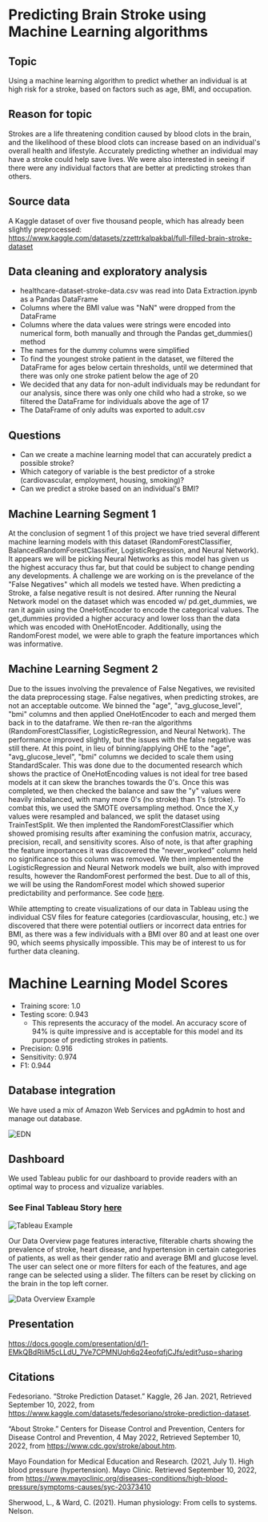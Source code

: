 # Predicting Brain Stroke using Machine Learning algorithms

## Topic

Using a machine learning algorithm to predict whether an individual is at high risk for a stroke, based on factors such as age, BMI, and occupation.

## Reason for topic

Strokes are a life threatening condition caused by blood clots in the brain, and the likelihood of these blood clots can increase based on an individual's overall health and lifestyle. Accurately predicting whether an individual may have a stroke could help save lives. We were also interested in seeing if there were any individual factors that are better at predicting strokes than others.

## Source data

A Kaggle dataset of over five thousand people, which has already been slightly preprocessed: https://www.kaggle.com/datasets/zzettrkalpakbal/full-filled-brain-stroke-dataset

## Data cleaning and exploratory analysis 

* healthcare-dataset-stroke-data.csv was read into Data Extraction.ipynb as a Pandas DataFrame
* Columns where the BMI value was "NaN" were dropped from the DataFrame
* Columns where the data values were strings were encoded into numerical form, both manually and through the Pandas get_dummies() method
* The names for the dummy columns were simplified
* To find the youngest stroke patient in the dataset, we filtered the DataFrame for ages below certain thresholds, until we determined that there was only one stroke patient below the age of 20
* We decided that any data for non-adult individuals may be redundant for our analysis, since there was only one child who had a stroke, so we filtered the DataFrame for individuals above the age of 17
* The DataFrame of only adults was exported to adult.csv

## Questions

* Can we create a machine learning model that can accurately predict a possible stroke?
* Which category of variable is the best predictor of a stroke (cardiovascular, employment, housing, smoking)?
* Can we predict a stroke based on an individual's BMI?

## Machine Learning Segment 1

At the conclusion of segment 1 of this project we have tried several different machine learning models with this dataset (RandomForestClassifier, BalancedRandomForestClassifier, LogisticRegression, and Neural Network). It appears we will be picking Neural Networks as this model has given us the highest accuracy thus far, but that could be subject to change pending any developments. A challenge we are working on is the prevelance of the "False Negatives" which all models we tested have. When predicting a Stroke, a false negative result is not desired. After running the Neural Network model on the dataset which was encoded w/ pd.get_dummies, we ran it again using the OneHotEncoder to encode the categorical values. The get_dummies provided a higher accuracy and lower loss than the data which was encoded with OneHotEncoder. Additionally, using the RandomForest model, we were able to graph the feature importances which was informative. 

## Machine Learning Segment 2

Due to the issues involving the prevalence of False Negatives, we revisited the data preprocessing stage. False negatives, when predicting strokes, are not an acceptable outcome. We binned the "age", "avg_glucose_level", "bmi" columns and then applied OneHotEncoder to each and merged them back in to the dataframe. We then re-ran the algorithms (RandomForestClassifier, LogisticRegression, and Neural Network). The performance improved slightly, but the issues with the false negative was still there. At this point, in lieu of binning/applying OHE to the "age", "avg_glucose_level", "bmi" columns we decided to scale them using StandardScaler. This was done due to the documented research which shows the practice of OneHotEncoding values is not ideal for tree based models at it can skew the branches towards the 0's. Once this was completed, we then checked the balance and saw the "y" values were heavily imbalanced, with many more 0's (no stroke) than 1's (stroke). To combat this, we used the SMOTE oversampling method. Once the X,y values were resampled and balanced, we split the dataset using TrainTestSplit. We then implented the RandomForestClassifier which showed promising results after examining the confusion matrix, accuracy, precision, recall, and sensitivity scores. Also of note, is that after graphing the feature importances it was discovered the "never_worked" column held no significance so this column was removed. We then implemented the LogisticRegression and Neural Network models we built, also with improved results, however the RandomForest performed the best. Due to all of this, we will be using the RandomForest model which showed superior predictability and performance. See code [here](./Machine_Learning_segment_2.ipynb).

While attempting to create visualizations of our data in Tableau using the individual CSV files for feature categories (cardiovascular, housing, etc.) we discovered that there were potential outliers or incorrect data entries for BMI, as there was a few individuals with a BMI over 80 and at least one over 90, which seems physically impossible. This may be of interest to us for further data cleaning.

# Machine Learning Model Scores

* Training score: 1.0
* Testing score: 0.943
  * This represents the accuracy of the model. An accuracy score of 94% is quite impressive and is acceptable for this model and its purpose of predicting strokes in patients.
* Precision: 0.916
* Sensitivity: 0.974
* F1: 0.944

## Database integration

We have used a mix of Amazon Web Services and pgAdmin to host and manage out database. 

![EDN](images/EDNsecond.png)

## Dashboard

We used Tableau public for our dashboard to provide readers with an optimal way to process and vizualize variables. 

### See Final Tableau Story [here](https://public.tableau.com/app/profile/bill5056/viz/StrokeAnalysis_16631154038070/Stroke)

![Tableau Example](images/tab_sample.png)

Our Data Overview page features interactive, filterable charts showing the prevalence of stroke, heart disease, and hypertension in certain categories of patients, as well as their gender ratio and average BMI and glucose level. The user can select one or more filters for each of the features, and age range can be selected using a slider. The filters can be reset by clicking on the brain in the top left corner.

![Data Overview Example](images/data_overview_sample.png)

## Presentation

https://docs.google.com/presentation/d/1-EMkQBdRliM5cLLdU_7Ve7CPMNUqh6q24eofqfjCJfs/edit?usp=sharing

## Citations

Fedesoriano. “Stroke Prediction Dataset.” Kaggle, 26 Jan. 2021, Retrieved September 10, 2022, from
https://www.kaggle.com/datasets/fedesoriano/stroke-prediction-dataset. 

“About Stroke.” Centers for Disease Control and Prevention, Centers for Disease Control and Prevention, 4 May 2022, Retrieved September 10, 2022, from
https://www.cdc.gov/stroke/about.htm. 

Mayo Foundation for Medical Education and Research. (2021, July 1). High blood pressure (hypertension). Mayo Clinic. Retrieved September 10, 2022, from https://www.mayoclinic.org/diseases-conditions/high-blood-pressure/symptoms-causes/syc-20373410

Sherwood, L., &amp; Ward, C. (2021). Human physiology: From cells to systems. Nelson. 
